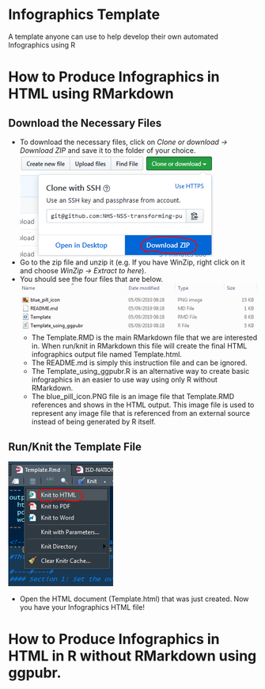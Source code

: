 # Infographics Template
A template anyone can use to help develop their own automated Infographics using R

# How to Produce Infographics in HTML using RMarkdown

## Download the Necessary Files
* To download the necessary files, click on *Clone or download -> Download ZIP* and save it to the folder of your choice. 
![Download Zip Example](https://github.com/NHS-NSS-transforming-publications/Images/blob/master/RMarkdown_Basic1.png)
* Go to the zip file and unzip it (e.g. If you have WinZip, right click on it and choose *WinZip -> Extract to here*).
* You should see the four files that are below.
![Infographics_Files](https://github.com/NHS-NSS-transforming-publications/Images/blob/master/Infographics_Files.PNG)
  * The Template.RMD is the main RMarkdown file that we are interested in.  When run/knit in RMarkdown this file
    will create the final HTML infographics output file named Template.html.
  * The README.md is simply this instruction file and can be ignored.
  * The Template_using_ggpubr.R is an alternative way to create basic infographics in an easier to use way using only R without RMarkdown.
  * The blue_pill_icon.PNG file is an image file that Template.RMD references and shows in the HTML output.  This image file is used to represent any image file that is referenced from an external source instead of being generated by R itself.

## Run/Knit the Template File
![Knit document example](https://github.com/NHS-NSS-transforming-publications/Images/blob/master/Infographics_Knit.PNG)

* Open the HTML document (Template.html) that was just created. Now you have your Infographics HTML file!


# How to Produce Infographics in HTML in R without RMarkdown using ggpubr.

